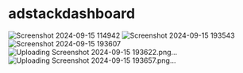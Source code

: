 # adstackdashboard

![Screenshot 2024-09-15 114942](https://github.com/user-attachments/assets/49feb04e-5c17-47cf-97c1-be63a5d0bb23)
![Screenshot 2024-09-15 193543](https://github.com/user-attachments/assets/b0eef6b2-15e0-41b9-84ea-5a7e37c9837a)
![Screenshot 2024-09-15 193607](https://github.com/user-attachments/assets/22260424-cf0c-4d44-8127-3669ca5e0735)
![Uploading Screenshot 2024-09-15 193622.png…]()
![Uploading Screenshot 2024-09-15 193657.png…]()
